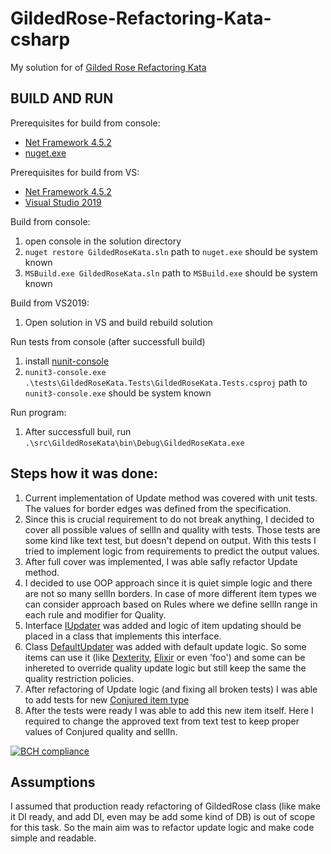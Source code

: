 # GildedRose-Refactoring-Kata-csharp

My solution for of [Gilded Rose Refactoring Kata](https://github.com/emilybache/GildedRose-Refactoring-Kata)

## BUILD AND RUN
Prerequisites for build from console:
   - [Net Framework 4.5.2](https://dotnet.microsoft.com/download/dotnet-framework/net452)
   - [nuget.exe](https://dist.nuget.org/win-x86-commandline/latest/nuget.exe)
   
Prerequisites for build from VS:
   - [Net Framework 4.5.2](https://dotnet.microsoft.com/download/dotnet-framework/net452)
   - [Visual Studio 2019](https://visualstudio.microsoft.com/thank-you-downloading-visual-studio/?sku=Community&rel=16)
   
Build from console:
 1. open console in the solution directory
 2. ```nuget restore GildedRoseKata.sln``` path to ```nuget.exe``` should be system known
 3. ```MSBuild.exe GildedRoseKata.sln``` path to ```MSBuild.exe``` should be system known
 
Build from VS2019:
 1. Open solution in VS and build rebuild solution

Run tests from console (after successfull build)
 1. install [nunit-console](https://github.com/nunit/nunit-console/releases/download/v3.10/NUnit.Console-3.10.0.msi)
 2. ```nunit3-console.exe .\tests\GildedRoseKata.Tests\GildedRoseKata.Tests.csproj``` path to ```nunit3-console.exe``` should be system known

Run program:
 1. After successfull buil, run ```.\src\GildedRoseKata\bin\Debug\GildedRoseKata.exe```

## Steps how it was done:
 1. Current implementation of Update method was covered with unit tests. The values for border edges was defined from the specification.
 2. Since this is crucial requirement to do not break anything, I decided to cover all possible values of sellIn and quality with tests. Those tests are some kind like text test, but doesn't depend on output. With this tests I tried to implement logic from requirements to predict the output values.
 3. After full cover was implemented, I was able safly refactor Update method.
 4. I decided to use OOP approach since it is quiet simple logic and there are not so many sellIn borders. In case of more different item types we can consider approach based on Rules where we define sellIn range in each rule and modifier for Quality.
 5. Interface [IUpdater](https://github.com/meshcheryakov83/GildedRose-Refactoring-Kata-csharp/blob/master/src/GildedRoseKata/Model/Updaters/IUpdater.cs) was added and logic of item updating should be placed in a class that implements this interface.
 6. Class [DefaultUpdater](https://github.com/meshcheryakov83/GildedRose-Refactoring-Kata-csharp/blob/master/src/GildedRoseKata/Model/Updaters/DefaultUpdater.cs) was added with default update logic. So some items can use it (like [Dexterity](https://github.com/meshcheryakov83/GildedRose-Refactoring-Kata-csharp/blob/master/src/GildedRoseKata/Model/Item.cs#L9), [Elixir](https://github.com/meshcheryakov83/GildedRose-Refactoring-Kata-csharp/blob/master/src/GildedRoseKata/Model/Item.cs#L7) or even 'foo') and some can be inhereted to override quality update logic but still keep the same the quality restriction policies.
 7. After refactoring of Update logic (and fixing all broken tests) I was able to add tests for new [Conjured item type](https://github.com/meshcheryakov83/GildedRose-Refactoring-Kata-csharp/blob/master/src/GildedRoseKata/Model/Item.cs#L10)
 8. After the tests were ready I was able to add this new item itself. Here I required to change the approved text from text test to keep proper values of Conjured quality and sellIn.

[![BCH compliance](https://bettercodehub.com/edge/badge/meshcheryakov83/GildedRose-Refactoring-Kata-csharp?branch=master)](https://bettercodehub.com/)

## Assumptions
I assumed that production ready refactoring of GildedRose class (like make it DI ready, and add DI, even may be add some kind of DB) is out of scope for this task. So the main aim was to refactor update logic and make code simple and readable. 
